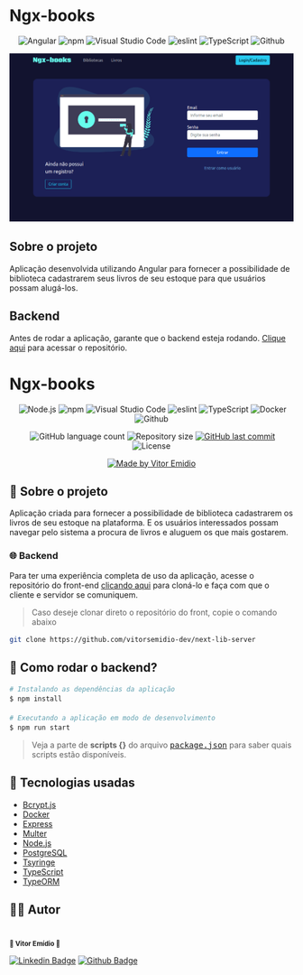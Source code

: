 # Ngx-books

<div align="center">
  <img src="https://aleen42.github.io/badges/src/angular.svg" alt="Angular" />
  <img src="https://aleen42.github.io/badges/src/npm.svg" alt="npm" />
  <img src="https://aleen42.github.io/badges/src/visual_studio_code.svg" alt="Visual Studio Code" />
  <img src="https://aleen42.github.io/badges/src/eslint.svg" alt="eslint" />
  <img src="https://aleen42.github.io/badges/src/typescript.svg" alt="TypeScript" />
  <img src="https://aleen42.github.io/badges/src/github.svg" alt="Github" />
</div>

![](.github/login-page.png)

## Sobre o projeto

Aplicação desenvolvida utilizando Angular para fornecer a possibilidade de biblioteca cadastrarem seus livros de seu estoque para que usuários possam alugá-los.

## Backend

Antes de rodar a aplicação, garante que o backend esteja rodando. [Clique aqui](https://github.com/vitorsemidio-dev/next-lib-server) para acessar o repositório.

# Ngx-books

<div align="center">

![]()
<img src="https://aleen42.github.io/badges/src/node.svg" alt="Node.js" />
<img src="https://aleen42.github.io/badges/src/npm.svg" alt="npm" />
<img src="https://aleen42.github.io/badges/src/visual_studio_code.svg" alt="Visual Studio Code" />
<img src="https://aleen42.github.io/badges/src/eslint.svg" alt="eslint" />
<img src="https://aleen42.github.io/badges/src/typescript.svg" alt="TypeScript" />
<img src="https://aleen42.github.io/badges/src/docker.svg" alt="Docker" />
<img src="https://aleen42.github.io/badges/src/github.svg" alt="Github" />

![]()
<img alt="GitHub language count" src="https://img.shields.io/github/languages/count/vitorsemidio-dev/next-lib-server?color=%2304D361">
<img alt="Repository size" src="https://img.shields.io/github/repo-size/vitorsemidio-dev/next-lib-server?">
<a href="https://github.com/vitorsemidio-dev/next-lib-server/commits/master">
<img alt="GitHub last commit" src="https://img.shields.io/github/last-commit/vitorsemidio-dev/next-lib-server?">
</a>
<img alt="License" src="https://img.shields.io/badge/license-MIT-brightgreen?">

  <a href="https://www.linkedin.com/in/vitorsemidio" target="_blank">
    <img alt="Made by Vitor Emidio" src="https://img.shields.io/badge/Made%20by-Vitor Emidio-%20?style=flat&logo=Linkedin&logoColor=white">
  </a>
</div>

## 🔮 Sobre o projeto

Aplicação criada para fornecer a possibilidade de biblioteca cadastrarem os livros de seu estoque na plataforma. E os usuários interessados possam navegar pelo sistema a procura de livros e aluguem os que mais gostarem.

### 🌐 Backend

Para ter uma experiência completa de uso da aplicação, acesse o repositório do front-end [clicando aqui](https://github.com/vitorsemidio-dev/next-lib-server) para cloná-lo e faça com que o cliente e servidor se comuniquem.

> Caso deseje clonar direto o repositório do front, copie o comando abaixo

```sh
git clone https://github.com/vitorsemidio-dev/next-lib-server
```

## 🎲 Como rodar o backend?

```sh
# Instalando as dependências da aplicação
$ npm install

# Executando a aplicação em modo de desenvolvimento
$ npm run start
```

> Veja a parte de **scripts {}** do arquivo <kbd>[package.json](https://github.com/vitorsemidio-dev/next-lib-server/blob/master/package.json)</kbd> para saber quais scripts estão disponíveis.

## 🚀 Tecnologias usadas

- [Bcrypt.js](https://github.com/dcodeIO/bcrypt.js)
- [Docker](https://www.docker.com/)
- [Express](https://expressjs.com/pt-br/)
- [Multer](https://github.com/expressjs/multer)
- [Node.js](https://nodejs.org/pt-br/)
- [PostgreSQL](https://www.postgresql.org/)
- [Tsyringe](https://github.com/microsoft/tsyringe)
- [TypeScript](https://www.typescriptlang.org/)
- [TypeORM](https://typeorm.io/)

<a name="-autor"></a>

## 🦸‍♂️ Autor

<p>
<kbd>
 <img  src="https://avatars2.githubusercontent.com/u/52754546?s=460&u=beb81a6de4cfbea7677783e3ab2527e30582478d&v=4" width="150px;" alt=""/>
 </kbd>
 <br />
 <sub><strong>🌟 Vitor Emídio 🌟</strong></sub>
</p>

[![Linkedin Badge](https://img.shields.io/badge/Vitor-Emidio-blue?style=flat-square&logo=Linkedin&logoColor=white&link=https://https://www.linkedin.com/in/vitorsemidio/)](https://www.linkedin.com/in/vitorsemidio/)
[![Github Badge](https://img.shields.io/badge/-Github-000?style=flat-square&logo=Github&logoColor=white&link=https://github.com/vitorsemidio-dev)](https://github.com/vitorsemidio-dev)
